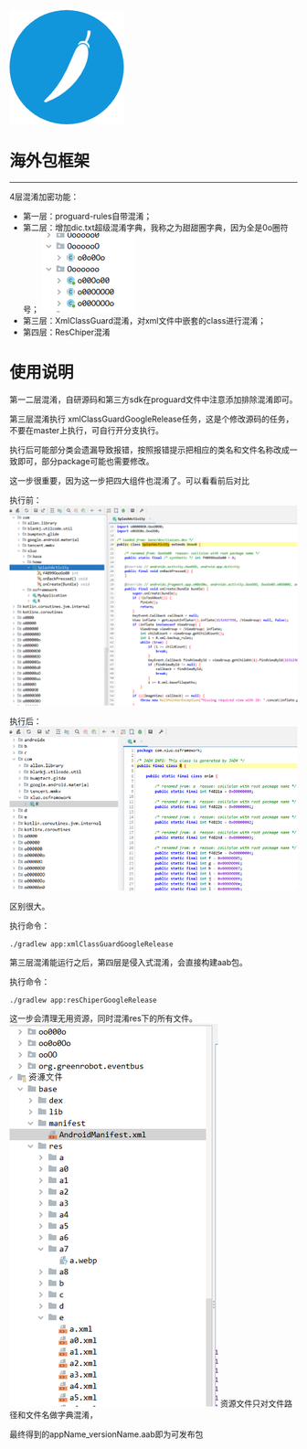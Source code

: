 ![img](./lib_base/src/main/res/mipmap-xxhdpi/icon_logo.png)

# 海外包框架
---

4层混淆加密功能：
* 第一层：proguard-rules自带混淆；
* 第二层：增加dic.txt超级混淆字典，我称之为甜甜圈字典，因为全是0o圈符号；
![img](./screenshot/tiantianquan.png)
* 第三层：XmlClassGuard混淆，对xml文件中嵌套的class进行混淆；
* 第四层：ResChiper混淆

# 使用说明

第一二层混淆，自研源码和第三方sdk在proguard文件中注意添加排除混淆即可。

第三层混淆执行 xmlClassGuardGoogleRelease任务，这是个修改源码的任务，不要在master上执行，可自行开分支执行。

执行后可能部分类会遗漏导致报错，按照报错提示把相应的类名和文件名称改成一致即可，部分package可能也需要修改。

这一步很重要，因为这一步把四大组件也混淆了。可以看看前后对比

执行前：
![img](./screenshot/before_xmlguard.png)

执行后：
![img](./screenshot/after_xmlguard.png)

区别很大。

执行命令：
```shell
./gradlew app:xmlClassGuardGoogleRelease
```

第三层混淆能运行之后，第四层是侵入式混淆，会直接构建aab包。

执行命令：
```shell
./gradlew app:resChiperGoogleRelease
```
这一步会清理无用资源，同时混淆res下的所有文件。
![img](./screenshot/reschiper.png)
资源文件只对文件路径和文件名做字典混淆，


最终得到的appName_versionName.aab即为可发布包
